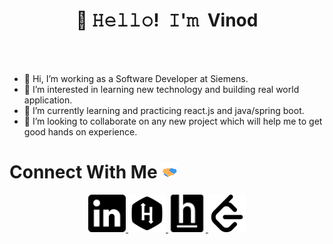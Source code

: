 <h1 align="center">👋 𝙷𝚎𝚕𝚕𝚘! 𝙸'𝚖 Vinod</h1>

<br/>
<br/>

- 👋 Hi, I’m working as a Software Developer at Siemens.
- 👀 I’m interested in learning new technology and building real world application.
- 🌱 I’m currently learning and practicing react.js and java/spring boot.
- 💞️ I’m looking to collaborate on any new project which will help me to get good hands on experience\.


<!--- - 📫 You can reach me on [linkedin](https://www.linkedin.com/in/vinodjatav/) --->

<h1>
  Connect With Me
  <img src="Handshake.gif" height="25px">
</h1>

<p align="center">
  <a href="https://www.linkedin.com/in/vinodjatav/" target="_blank">
      <code><img height="60" width="60" src="linkedin.svg"/></code>
  </a>  
  
  <a href="https://www.hackerrank.com/vinodjatav/" target="_blank">
    <code><img height="60" width="60" src="hr.webp"/></code>
  </a>

  <a href="https://www.hackerearth.com/@vinodjatav" target="_blank">
    <code><img height="60" width="60" src="he.svg"/></code>
  </a>
  
  <a href="https://leetcode.com/vinodjatav/" target="_blank">
    <code><img height="60" width="60" src="lc.webp"/></code>
  </a>
</p>

<br/>
<br/>

<!---
vinodjatav/vinodjatav is a ✨ special ✨ repository because its `README.md` (this file) appears on your GitHub profile.
You can click the Preview link to take a look at your changes.
--->

